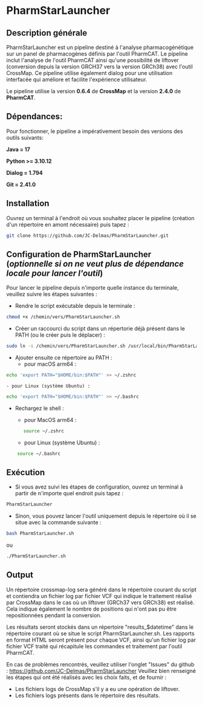 # PharmStarLauncher
## Description générale
PharmStarLauncher est un pipeline destiné à l'analyse pharmacogénétique sur un panel de pharmacogènes définis par l'outil PharmCAT. Le pipeline inclut l'analyse de l'outil PharmCAT ainsi qu'une possibilité de liftover (conversion depuis la version GRCH37 vers la version GRCh38) avec l'outil CrossMap. Ce pipeline utilise également dialog pour une utilisation interfacée qui améliore et facilite l'expérience utilisateur. 

Le pipeline utilise la version **0.6.4** de **CrossMap** et la version **2.4.0** de **PharmCAT**.


## Dépendances:
Pour fonctionner, le pipeline a impérativement besoin des versions des outils suivants:

**Java = 17**

**Python >= 3.10.12**

**Dialog = 1.794**

**Git = 2.41.0**


## Installation 
Ouvrez un terminal à l'endroit où vous souhaitez placer le pipeline (création d'un répertoire en amont nécessaire) puis tapez :
```bash
git clone https://github.com/JC-Delmas/PharmStarLauncher.git
```

## Configuration de PharmStarLauncher (*optionnelle si on ne veut plus de dépendance locale pour lancer l'outil*)

Pour lancer le pipeline depuis n'importe quelle instance du terminale, veuillez suivre les étapes suivantes :

- Rendre le script exécutable depuis le terminale :
```bash
chmod +x /chemin/vers/PharmStarLauncher.sh
```

- Créer un raccourci du script dans un répertorie déjà présent dans le PATH (ou le créer puis le déplacer) :
```bash
sudo ln -s /chemin/vers/PharmStarLauncher.sh /usr/local/bin/PharmStarLauncher
```

- Ajouter ensuite ce répertoire au PATH :
	- pour macOS arm64 :
```bash
echo 'export PATH="$HOME/bin:$PATH"' >> ~/.zshrc
```
	
	- pour Linux (système Ubuntu) :
 ```bash
echo 'export PATH="$HOME/bin:$PATH"' >> ~/.bashrc
 ```

- Rechargez le shell :
	 - pour MacOS arm64 :
  ```bash
	 source ~/.zshrc
  ```
	 
	 - pour Linux (système Ubuntu) :
 ```bash
	 source ~/.bashrc
  ```

## Exécution
- Si vous avez suivi les étapes de configuration, ouvrez un terminal à partir de n'importe quel endroit puis tapez :
```bash
PharmStarLauncher
```

- Sinon, vous pouvez lancer l'outil uniquement depuis le répertoire où il se situe avec la commande suivante :
```bash
bash PharmStarLauncher.sh
```
ou
```bash
./PharmStarLauncher.sh
```

## Output
Un répertoire crossmap-log sera généré dans le répertoire courant du script et contiendra un fichier log par fichier VCF qui indique le traitement réalisé par CrossMap dans le cas où un liftover (GRCh37 vers GRCh38) est réalisé. Cela indique également le nombre de positions qui n'ont pas pu être repositionnées pendant la conversion.

Les résultats seront stockés dans un répertoire "results_$datetime" dans le répertoire courant où se situe le script PharmStarLauncher.sh.
Les rapports en format HTML seront présent pour chaque VCF, ainsi qu'un fichier log par fichier VCF traité qui récapitule les commandes et traitement par l'outil PharmCAT.

En cas de problèmes rencontrés, veuillez utiliser l'onglet "Issues" du github : https://github.com/JC-Delmas/PharmStarLauncher
Veuillez bien renseigné les étapes qui ont été réalisés avec les choix faits, et de fournir :
- Les fichiers logs de CrossMap s'il y a eu une opération de liftover.
- Les fichiers logs présents dans le répertoire des résultats.




